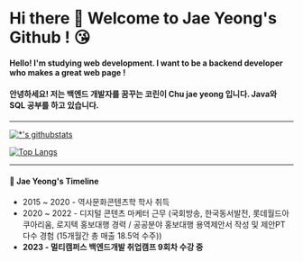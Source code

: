 # Hi there 👋 Welcome to Jae Yeong's Github ! 😘

#### Hello! I'm studying web development. I want to be a backend developer who makes a great web page !
#### 안녕하세요! 저는 백엔드 개발자를 꿈꾸는 코린이 Chu jae yeong 입니다. Java와 SQL 공부를 하고 있습니다. 

---

[![*'s githubstats](https://github-readme-stats.vercel.app/api?username=chujaeyeong&show_icons=true&theme=dracula)](https://github.com/chujaeyeong)

[![Top Langs](https://github-readme-stats.vercel.app/api/top-langs/?username=chujaeyeong&layout=compact&theme=dracula)](https://github.com/chujaeyeong/github-readme-stats)


---

#### 👀 Jae Yeong's Timeline
* 2015 ~ 2020 - 역사문화콘텐츠학 학사 취득
* 2020 ~ 2022 - 디지털 콘텐츠 마케터 근무 
                (국회방송, 한국동서발전, 롯데월드아쿠아리움, 로지텍 홍보대행 경력 / 공공분야 홍보대행 용역제안서 작성 및 제안PT 다수 경험 (15개월간 총 매출 18.5억 수주))
* **2023 - 멀티캠퍼스 백엔드개발 취업캠프 9회차 수강 중**



